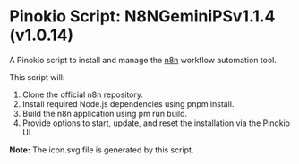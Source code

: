﻿# Pinokio Script: N8NGeminiPSv1.1.4 (v1.0.14)

A Pinokio script to install and manage the [n8n](https://github.com/n8n-io/n8n) workflow automation tool.

This script will:
1. Clone the official n8n repository.
2. Install required Node.js dependencies using pnpm install.
3. Build the n8n application using 
pm run build.
4. Provide options to start, update, and reset the installation via the Pinokio UI.

**Note:** The icon.svg file is generated by this script.
